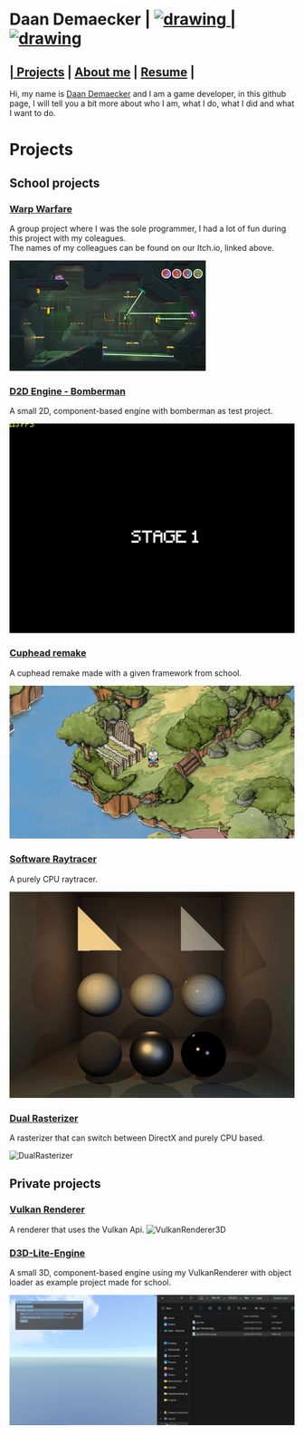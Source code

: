 # Daan Demaecker | <a href="https://www.linkedin.com/in/daan-demaecker-3737b0265/"><img src="https://content.linkedin.com/content/dam/me/business/en-us/amp/brand-site/v2/bg/LI-Bug.svg.original.svg" alt="drawing" width="25"/> | <a href="https://github.com/DaanDemaecker"><img src="https://github.githubassets.com/assets/GitHub-Mark-ea2971cee799.png" alt="drawing" width="25"/>

## | [Projects](#Projects)  |    [About me](AboutMe.md)  |    [Resume](Content/DaanDemaeckerCV.pdf) |
Hi, my name is [Daan Demaecker](AboutMe.md) and I am a game developer, in this github page, I will tell you a bit more about who I am, what I do, what I did and what I want to do.  

# Projects
## School projects
### [Warp Warfare](https://luckyelias.itch.io/group29-warp-warfare)
A group project where I was the sole programmer, I had a lot of fun during this project with my coleagues.  
The names of my colleagues can be found on our Itch.io, linked above.

![Warp Warfare](Content/WarpWarfare.png)

### [D2D Engine - Bomberman](https://github.com/DaanDemaecker/D2DEngine)
A small 2D, component-based engine with bomberman as test project.  

![bomberman](Content/Bomberman.gif)

### [Cuphead remake](https://github.com/DaanDemaecker/CupheadRemake)
A cuphead remake made with a given framework from school.  

![Cuphead](Content/Cuphead.gif)

### [Software Raytracer](https://github.com/DaanDemaecker/RayTracer)
A purely CPU raytracer.

![RayTracer](Content/RayTracer.gif)

### [Dual Rasterizer](https://github.com/DaanDemaecker/DualRasterizer)
A rasterizer that can switch between DirectX and purely CPU based.

![DualRasterizer](Content/DualRasterizer.gif)

## Private projects

### [Vulkan Renderer](https://github.com/DaanDemaecker/VulkanRenderer)
A renderer that uses the Vulkan Api. 
![VulkanRenderer3D](Content/VulkanRenderer3D.gif)

### [D3D-Lite-Engine](https://github.com/DaanDemaecker/D3D-Lite-Engine)
A small 3D, component-based engine using my VulkanRenderer with object loader as example project made for school.

![object loader](Content/D3D-Lite-Engine.gif)
